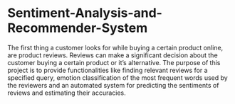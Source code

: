 # Sentiment-Analysis-and-Recommender-System
The first thing a customer looks for while buying a certain product online, are product reviews. Reviews can make a significant decision about the customer buying a certain product or it’s alternative.
The purpose of this project is to provide functionalities like finding relevant reviews for a specified query, emotion classification of the most frequent words used by the reviewers and an automated system for predicting the sentiments of reviews and estimating their accuracies.
